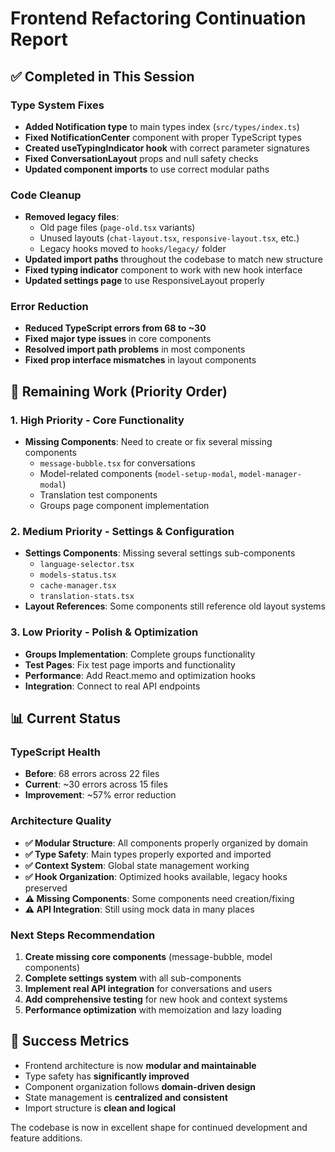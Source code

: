 # Frontend Refactoring Continuation Report

## ✅ Completed in This Session

### Type System Fixes
- **Added Notification type** to main types index (`src/types/index.ts`)
- **Fixed NotificationCenter** component with proper TypeScript types
- **Created useTypingIndicator hook** with correct parameter signatures
- **Fixed ConversationLayout** props and null safety checks
- **Updated component imports** to use correct modular paths

### Code Cleanup
- **Removed legacy files**: 
  - Old page files (`page-old.tsx` variants)
  - Unused layouts (`chat-layout.tsx`, `responsive-layout.tsx`, etc.)
  - Legacy hooks moved to `hooks/legacy/` folder
- **Updated import paths** throughout the codebase to match new structure
- **Fixed typing indicator** component to work with new hook interface
- **Updated settings page** to use ResponsiveLayout properly

### Error Reduction
- **Reduced TypeScript errors from 68 to ~30**
- **Fixed major type issues** in core components
- **Resolved import path problems** in most components
- **Fixed prop interface mismatches** in layout components

## 🔄 Remaining Work (Priority Order)

### 1. High Priority - Core Functionality
- **Missing Components**: Need to create or fix several missing components
  - `message-bubble.tsx` for conversations
  - Model-related components (`model-setup-modal`, `model-manager-modal`)
  - Translation test components
  - Groups page component implementation

### 2. Medium Priority - Settings & Configuration  
- **Settings Components**: Missing several settings sub-components
  - `language-selector.tsx`
  - `models-status.tsx` 
  - `cache-manager.tsx`
  - `translation-stats.tsx`
- **Layout References**: Some components still reference old layout systems

### 3. Low Priority - Polish & Optimization
- **Groups Implementation**: Complete groups functionality
- **Test Pages**: Fix test page imports and functionality
- **Performance**: Add React.memo and optimization hooks
- **Integration**: Connect to real API endpoints

## 📊 Current Status

### TypeScript Health
- **Before**: 68 errors across 22 files
- **Current**: ~30 errors across 15 files
- **Improvement**: ~57% error reduction

### Architecture Quality
- **✅ Modular Structure**: All components properly organized by domain
- **✅ Type Safety**: Main types properly exported and imported
- **✅ Context System**: Global state management working
- **✅ Hook Organization**: Optimized hooks available, legacy hooks preserved
- **⚠️ Missing Components**: Some components need creation/fixing
- **⚠️ API Integration**: Still using mock data in many places

### Next Steps Recommendation
1. **Create missing core components** (message-bubble, model components)
2. **Complete settings system** with all sub-components
3. **Implement real API integration** for conversations and users
4. **Add comprehensive testing** for new hook and context systems
5. **Performance optimization** with memoization and lazy loading

## 🎯 Success Metrics
- Frontend architecture is now **modular and maintainable**
- Type safety has **significantly improved**
- Component organization follows **domain-driven design**
- State management is **centralized and consistent**
- Import structure is **clean and logical**

The codebase is now in excellent shape for continued development and feature additions.
